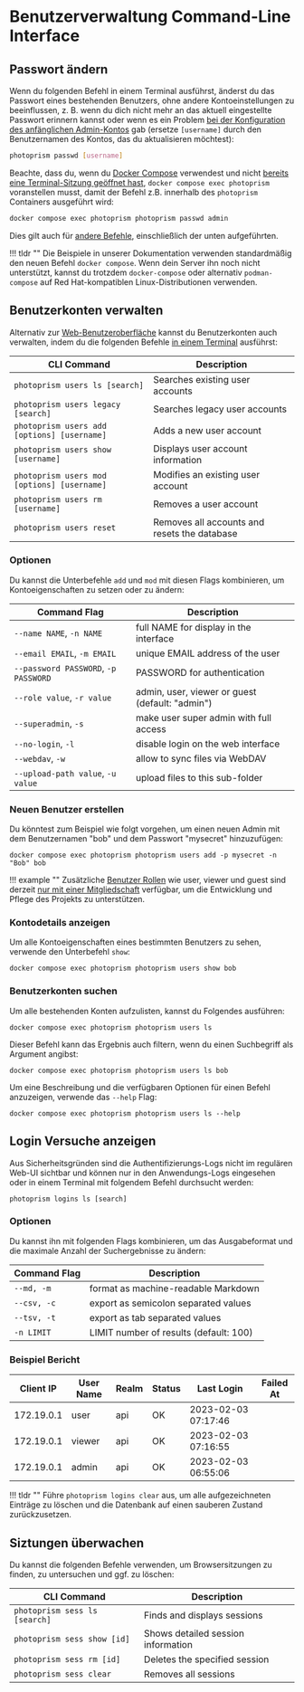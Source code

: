 # Benutzerverwaltung Command-Line Interface

## Passwort ändern

Wenn du folgenden Befehl in einem Terminal ausführst, änderst du das Passwort eines bestehenden Benutzers, ohne andere Kontoeinstellungen zu beeinflussen, z. B. wenn du dich nicht mehr an das aktuell eingestellte Passwort erinnern kannst oder wenn es ein Problem [bei der Konfiguration des anfänglichen Admin-Kontos](https://docs.photoprism.app/getting-started/config-options/#authentication) gab (ersetze `[username]` durch den Benutzernamen des Kontos, das du aktualisieren möchtest):

```bash
photoprism passwd [username]
```

Beachte, dass du, wenn du [Docker Compose](https://docs.photoprism.app/getting-started/docker-compose/#command-line-interface) verwendest und nicht [bereits eine Terminal-Sitzung geöffnet hast](https://docs.photoprism.app/getting-started/docker-compose/#opening-a-terminal), `docker compose exec photoprism` voranstellen musst, damit der Befehl z.B. innerhalb des `photoprism` Containers ausgeführt wird:

```bash
docker compose exec photoprism photoprism passwd admin
```

Dies gilt auch für [andere Befehle](https://docs.photoprism.app/getting-started/docker-compose/#examples), einschließlich der unten aufgeführten.

!!! tldr ""
    Die Beispiele in unserer Dokumentation verwenden standardmäßig den neuen Befehl `docker compose`. Wenn dein Server ihn noch nicht unterstützt, kannst du trotzdem `docker-compose` oder alternativ `podman-compose` auf Red Hat-kompatiblen Linux-Distributionen verwenden.

## Benutzerkonten verwalten

Alternativ zur [Web-Benutzeroberfläche](index.md) kannst du Benutzerkonten auch verwalten, indem du die folgenden Befehle [in einem Terminal](https://docs.photoprism.app/getting-started/docker-compose/#command-line-interface) ausführst:

| CLI Command                                 | Description                                  |
|---------------------------------------------|----------------------------------------------|
| `photoprism users ls [search]`              | Searches existing user accounts              |
| `photoprism users legacy [search]`          | Searches legacy user accounts                |
| `photoprism users add [options] [username]` | Adds a new user account                      |
| `photoprism users show [username]`          | Displays user account information            |
| `photoprism users mod [options] [username]` | Modifies an existing user account            |
| `photoprism users rm [username]`            | Removes a user account                       |
| `photoprism users reset`                    | Removes all accounts and resets the database |

### Optionen

Du kannst die Unterbefehle `add` und `mod` mit diesen Flags kombinieren, um Kontoeigenschaften zu setzen oder zu ändern:

| Command Flag                         | Description                                     |
|--------------------------------------|-------------------------------------------------|
| `--name NAME`, `-n NAME`             | full NAME for display in the interface          |
| `--email EMAIL`, `-m EMAIL`          | unique EMAIL address of the user                |
| `--password PASSWORD`, `-p PASSWORD` | PASSWORD for authentication                     |
| `--role value`, `-r value`           | admin, user, viewer or guest (default: "admin") |
| `--superadmin`, `-s`                 | make user super admin with full access          |
| `--no-login`, `-l`                   | disable login on the web interface              |
| `--webdav`, `-w`                     | allow to sync files via WebDAV                  |
| `--upload-path value`, `-u value`    | upload files to this sub-folder                 |

### Neuen Benutzer erstellen

Du könntest zum Beispiel wie folgt vorgehen, um einen neuen Admin mit dem Benutzernamen "bob" und dem Passwort "mysecret" hinzuzufügen:

```
docker compose exec photoprism photoprism users add -p mysecret -n "Bob" bob
```

!!! example ""
    Zusätzliche [Benutzer Rollen](roles.md) wie user, viewer und guest sind derzeit [nur mit einer Mitgliedschaft](https://www.photoprism.app/editions#compare) verfügbar, um die Entwicklung und Pflege des Projekts zu unterstützen.

### Kontodetails anzeigen

Um alle Kontoeigenschaften eines bestimmten Benutzers zu sehen, verwende den Unterbefehl `show`:

```
docker compose exec photoprism photoprism users show bob
```

### Benutzerkonten suchen

Um alle bestehenden Konten aufzulisten, kannst du Folgendes ausführen:

```
docker compose exec photoprism photoprism users ls
```

Dieser Befehl kann das Ergebnis auch filtern, wenn du einen Suchbegriff als Argument angibst:

```
docker compose exec photoprism photoprism users ls bob
```

Um eine Beschreibung und die verfügbaren Optionen für einen Befehl anzuzeigen, verwende das `--help` Flag:

```
docker compose exec photoprism photoprism users ls --help
```

## Login Versuche anzeigen

Aus Sicherheitsgründen sind die Authentifizierungs-Logs nicht im regulären Web-UI sichtbar und können nur in den Anwendungs-Logs eingesehen oder in einem Terminal mit folgendem Befehl durchsucht werden:
```
photoprism logins ls [search]
```

### Optionen

Du kannst ihn mit folgenden Flags kombinieren, um das Ausgabeformat und die maximale Anzahl der Suchergebnisse zu ändern:

| Command Flag | Description                            |
|--------------|----------------------------------------|
| `--md, -m `  | format as machine-readable Markdown    |
| `--csv, -c`  | export as semicolon separated values   |
| `--tsv, -t`  | export as tab separated values         |
| `-n LIMIT`   | LIMIT number of results (default: 100) |

### Beispiel Bericht

| Client IP  | User Name | Realm | Status |     Last Login      | Failed At |
|------------|-----------|-------|--------|---------------------|-----------|
| 172.19.0.1 | user      | api   | OK     | 2023-02-03 07:17:46 |           |
| 172.19.0.1 | viewer    | api   | OK     | 2023-02-03 07:16:55 |           |
| 172.19.0.1 | admin     | api   | OK     | 2023-02-03 06:55:06 |           |

!!! tldr ""
    Führe `photoprism logins clear` aus, um alle aufgezeichneten Einträge zu löschen und die Datenbank auf einen sauberen Zustand zurückzusetzen.

## Siztungen überwachen

Du kannst die folgenden Befehle verwenden, um Browsersitzungen zu finden, zu untersuchen und ggf. zu löschen:

| CLI Command                   | Description                        |
|-------------------------------|------------------------------------|
| `photoprism sess ls [search]` | Finds and displays sessions        |
| `photoprism sess show [id]`   | Shows detailed session information |
| `photoprism sess rm [id]`     | Deletes the specified session      |
| `photoprism sess clear`       | Removes all sessions               |
